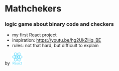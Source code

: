 # Mathchekers

### logic game about binary code and checkers

- my first React project
- inspiration: https://youtu.be/hg2UkZHq_BE
- rules: not that hard, but difficult to explain

by <img src="https://github.com/devicons/devicon/blob/master/icons/react/react-original-wordmark.svg" title="React" alt="React" width="40" height="40"/>&nbsp;
